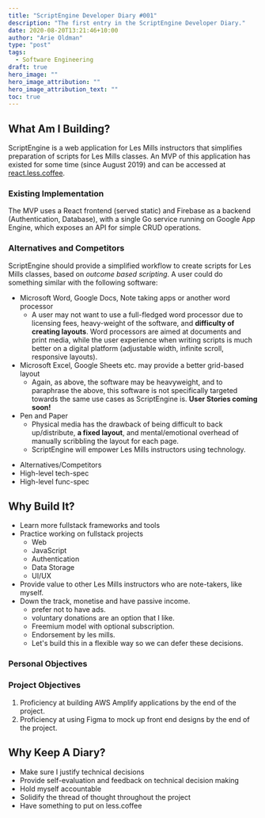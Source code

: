 ```yaml
---
title: "ScriptEngine Developer Diary #001"
description: "The first entry in the ScriptEngine Developer Diary."
date: 2020-08-20T13:21:46+10:00
author: "Arie Oldman"
type: "post"
tags:
  - Software Engineering
draft: true
hero_image: ""
hero_image_attribution: ""
hero_image_attribution_text: ""
toc: true
---
```


## What Am I Building?

ScriptEngine is a web application for Les Mills instructors that simplifies
preparation of scripts for Les Mills classes. An MVP of this application has
existed for some time (since August 2019) and can be accessed at
[react.less.coffee](http://react.less.coffee).

### Existing Implementation

The MVP uses a React frontend (served static) and Firebase as a backend
(Authentication, Database), with a single Go service running on Google App
Engine, which exposes an API for simple CRUD operations.

### Alternatives and Competitors

ScriptEngine should provide a simplified workflow to create scripts for Les Mills
classes, based on _outcome based scripting_. A user could do something similar with
the following software:

* Microsoft Word, Google Docs, Note taking apps or another word processor
    * A user may not want to use a full-fledged word processor due to licensing 
    fees, heavy-weight of the software, and **difficulty of creating layouts**.
    Word processors are aimed at documents and print media, while the user
    experience when writing scripts is much better on a digital platform
    (adjustable width, infinite scroll, responsive layouts).
* Microsoft Excel, Google Sheets etc. may provide a better grid-based layout
    * Again, as above, the software may be heavyweight, and to paraphrase the above,
    this software is not specifically targeted towards the same use cases as ScriptEngine
    is. **User Stories coming soon!**
* Pen and Paper
    * Physical media has the drawback of being difficult to back up/distribute,
    **a fixed layout**, and mental/emotional overhead of manually scribbling the
    layout for each page.
    * ScriptEngine will empower Les Mills instructors using technology.

- Alternatives/Competitors
- High-level tech-spec
- High-level func-spec

## Why Build It?

- Learn more fullstack frameworks and tools
- Practice working on fullstack projects
  - Web
  - JavaScript
  - Authentication
  - Data Storage
  - UI/UX
- Provide value to other Les Mills instructors who are note-takers, like myself.
- Down the track, monetise and have passive income.
  - prefer not to have ads.
  - voluntary donations are an option that I like.
  - Freemium model with optional subscription.
  - Endorsement by les mills.
  - Let's build this in a flexible way so we can defer these decisions.

### Personal Objectives

### Project Objectives

1. Proficiency at building AWS Amplify applications by the end of the project.
2. Proficiency at using Figma to mock up front end designs by the end of the project.

## Why Keep A Diary?

- Make sure I justify technical decisions
- Provide self-evaluation and feedback on technical decision making
- Hold myself accountable
- Solidify the thread of thought throughout the project
- Have something to put on less.coffee
